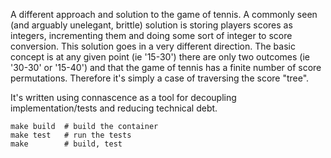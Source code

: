 A different approach and solution to the game of tennis. A commonly seen (and arguably unelegant, brittle) solution is storing players scores as integers, incrementing them and doing some sort of integer to score conversion. This solution goes in a very different direction. The basic concept is at any given point (ie '15-30') there are only two outcomes (ie '30-30' or '15-40') and that the game of tennis has a finite number of score permutations. Therefore it's simply a case of traversing the score "tree".

It's written using connascence as a tool for decoupling implementation/tests and reducing technical debt.

````
make build  # build the container
make test   # run the tests
make        # build, test
````
